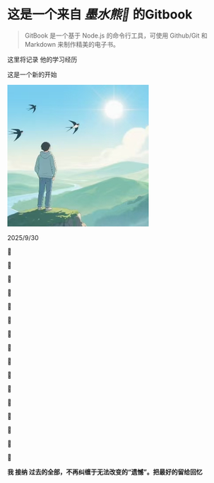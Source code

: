 # 这是一个来自    *墨水熊🐻*    的Gitbook 
> GitBook 是一个基于 Node.js 的命令行工具，可使用 Github/Git 和 Markdown 来制作精美的电子书。

这里将记录 他的学习经历

这是一个新的开始

![](照片文件夹/d6f5ca2071d1c351fa56c559f189d12f.png)

2025/9/30

🐻

🐻

🐻

🐻

🐻

🐻

🐻

🐻

🐻

🐻

🐻

🐻

🐻

🐻

🐻

🐻


**我 接纳 过去的全部，不再纠缠于无法改变的“遗憾”。把最好的留给回忆**
